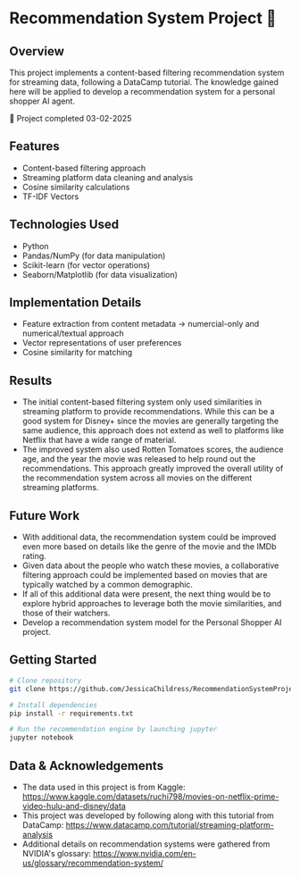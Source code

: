 # Recommendation System Project 🔎

## Overview
This project implements a content-based filtering recommendation system for streaming data, following a DataCamp tutorial. The knowledge gained here will be applied to develop a recommendation system for a personal shopper AI agent.

📆 Project completed 03-02-2025

## Features
- Content-based filtering approach
- Streaming platform data cleaning and analysis
- Cosine similarity calculations
- TF-IDF Vectors

## Technologies Used
- Python
- Pandas/NumPy (for data manipulation)
- Scikit-learn (for vector operations)
- Seaborn/Matplotlib (for data visualization)

## Implementation Details
- Feature extraction from content metadata
  -> numercial-only and numerical/textual approach
- Vector representations of user preferences
- Cosine similarity for matching

## Results
- The initial content-based filtering system only used similarities in streaming platform to provide recommendations. While this can be a good system for Disney+ since the movies are generally targeting the same audience, this approach does not extend as well to platforms like Netflix that have a wide range of material.
- The improved system also used Rotten Tomatoes scores, the audience age, and the year the movie was released to help round out the recommendations. This approach greatly improved the overall utility of the recommendation system across all movies on the different streaming platforms.

## Future Work
- With additional data, the recommendation system could be improved even more based on details like the genre of the movie and the IMDb rating.
- Given data about the people who watch these movies, a collaborative filtering approach could be implemented based on movies that are typically watched by a common demographic. 
- If all of this additional data were present, the next thing would be to explore hybrid approaches to leverage both the movie similarities, and those of their watchers. 
- Develop a recommendation system model for the Personal Shopper AI project. 

## Getting Started
```bash
# Clone repository
git clone https://github.com/JessicaChildress/RecommendationSystemProject.git

# Install dependencies
pip install -r requirements.txt

# Run the recommendation engine by launching jupyter
jupyter notebook
```

## Data & Acknowledgements
- The data used in this project is from Kaggle: https://www.kaggle.com/datasets/ruchi798/movies-on-netflix-prime-video-hulu-and-disney/data
- This project was developed by following along with this tutorial from DataCamp: https://www.datacamp.com/tutorial/streaming-platform-analysis
- Additional details on recommendation systems were gathered from NVIDIA's glossary: https://www.nvidia.com/en-us/glossary/recommendation-system/ 
